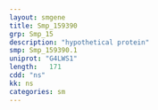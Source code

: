 ```yaml
---
layout: smgene
title: Smp_159390
grp: Smp_15
description: "hypothetical protein"
smp: Smp_159390.1
uniprot: "G4LWS1"
length:   171
cdd: "ns"
kk: ns
categories: sm
---
```

